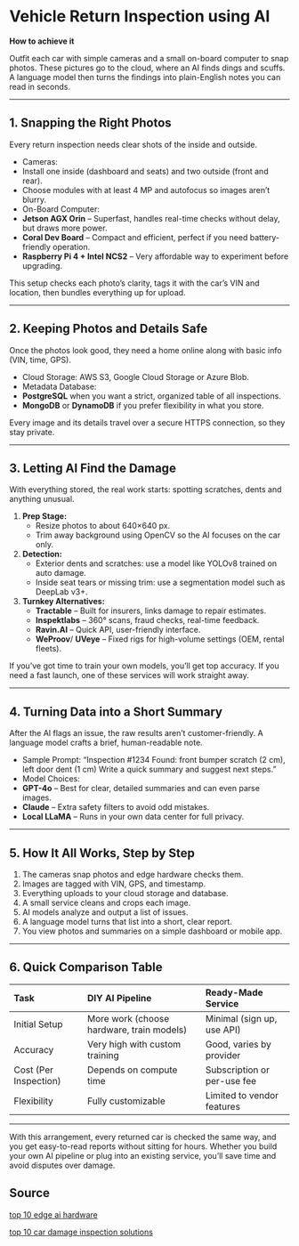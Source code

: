 # Vehicle Return Inspection using AI

**How to achieve it**

Outfit each car with simple cameras and a small on-board computer to snap photos. These pictures go to the cloud, where an AI finds dings and scuffs. A language model then turns the findings into plain-English notes you can read in seconds.

***

## 1. Snapping the Right Photos

Every return inspection needs clear shots of the inside and outside.

- Cameras:
- Install one inside (dashboard and seats) and two outside (front and rear).
- Choose modules with at least 4 MP and autofocus so images aren’t blurry.
- On-Board Computer:
- **Jetson AGX Orin** – Superfast, handles real-time checks without delay, but draws more power.
- **Coral Dev Board** – Compact and efficient, perfect if you need battery-friendly operation.
- **Raspberry Pi 4 + Intel NCS2** – Very affordable way to experiment before upgrading.

This setup checks each photo’s clarity, tags it with the car’s VIN and location, then bundles everything up for upload.

***

## 2. Keeping Photos and Details Safe

Once the photos look good, they need a home online along with basic info (VIN, time, GPS).

- Cloud Storage: AWS S3, Google Cloud Storage or Azure Blob.
- Metadata Database:
- **PostgreSQL** when you want a strict, organized table of all inspections.
- **MongoDB** or **DynamoDB** if you prefer flexibility in what you store.

Every image and its details travel over a secure HTTPS connection, so they stay private.

***

## 3. Letting AI Find the Damage

With everything stored, the real work starts: spotting scratches, dents and anything unusual.

1. **Prep Stage:**
    - Resize photos to about 640×640 px.
    - Trim away background using OpenCV so the AI focuses on the car only.
2. **Detection:**
    - Exterior dents and scratches: use a model like YOLOv8 trained on auto damage.
    - Inside seat tears or missing trim: use a segmentation model such as DeepLab v3+.
3. **Turnkey Alternatives:**
    - **Tractable** – Built for insurers, links damage to repair estimates.
    - **Inspektlabs** – 360° scans, fraud checks, real-time feedback.
    - **Ravin.AI** – Quick API, user-friendly interface.
    - **WeProov**/ **UVeye** – Fixed rigs for high-volume settings (OEM, rental fleets).

If you’ve got time to train your own models, you’ll get top accuracy. If you need a fast launch, one of these services will work straight away.

***

## 4. Turning Data into a Short Summary

After the AI flags an issue, the raw results aren’t customer-friendly. A language model crafts a brief, human-readable note.

- Sample Prompt:
“Inspection \#1234
Found: front bumper scratch (2 cm), left door dent (1 cm)
Write a quick summary and suggest next steps.”
- Model Choices:
- **GPT-4o** – Best for clear, detailed summaries and can even parse images.
- **Claude** – Extra safety filters to avoid odd mistakes.
- **Local LLaMA** – Runs in your own data center for full privacy.

***

## 5. How It All Works, Step by Step

1. The cameras snap photos and edge hardware checks them.
2. Images are tagged with VIN, GPS, and timestamp.
3. Everything uploads to your cloud storage and database.
4. A small service cleans and crops each image.
5. AI models analyze and output a list of issues.
6. A language model turns that list into a short, clear report.
7. You view photos and summaries on a simple dashboard or mobile app.

***

## 6. Quick Comparison Table

| Task | DIY AI Pipeline | Ready-Made Service |
| :-- | :-- | :-- |
| Initial Setup | More work (choose hardware, train models) | Minimal (sign up, use API) |
| Accuracy | Very high with custom training | Good, varies by provider |
| Cost (Per Inspection) | Depends on compute time | Subscription or per-use fee |
| Flexibility | Fully customizable | Limited to vendor features |


***

With this arrangement, every returned car is checked the same way, and you get easy-to-read reports without sitting for hours. Whether you build your own AI pipeline or plug into an existing service, you’ll save time and avoid disputes over damage.

## Source
[top 10 edge ai hardware](https://www.jaycon.com/top-10-edge-ai-hardware-for-2025/)

[top 10 car damage inspection solutions](https://inspektlabs.com/blog/top-10-ai-powered-car-damage-inspection-solutions-2/)